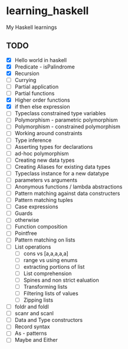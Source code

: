 # learning_haskell
My Haskell learnings

## TODO

  - [x] Hello world in haskell
  - [x] Predicate - isPalindrome
  - [x] Recursion
  - [ ] Currying
  - [ ] Partial application
  - [ ] Partial functions
  - [x] Higher order functions
  - [x] if then else expression
  - [ ] Typeclass constrained type variables
  - [ ] Polymorphism - parametric polymorphism
  - [ ] Polymorphism - constrained polymorphism
  - [ ] Working around constraints
  - [ ] Type inference
  - [ ] Asserting types for declarations
  - [ ] ad-hoc polymorphism
  - [ ] Creating new data types
  - [ ] Creating Aliases for existing data types
  - [ ] Typeclass instance for a new datatype
  - [ ] parameters vs arguments
  - [ ] Anonymous functions / lambda abstractions
  - [ ] Pattern matching against data constructers
  - [ ] Pattern matching tuples
  - [ ] Case expressions
  - [ ] Guards
  - [ ] otherwise
  - [ ] Function composition
  - [ ] Pointfree
  - [ ] Pattern matching on lists
  - [ ] List operations
      - [ ] cons vs [a,a,a,a,a]
      - [ ] range vs using enums
      - [ ] extracting portions of list
      - [ ] List comprehension
      - [ ] Spines and non strict ealuation
      - [ ] Transforming lists
      - [ ] Filtering lists of values
      - [ ] Zipping lists
  - [ ] foldr and foldl
  - [ ] scanr and scanl
  - [ ] Data and Type constructors
  - [ ] Record syntax
  - [ ] As - patterns
  - [ ] Maybe and Either